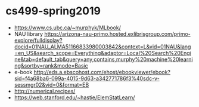 # cs499-spring2019

* https://www.cs.ubc.ca/~murphyk/MLbook/
* NAU library https://arizona-nau-primo.hosted.exlibrisgroup.com/primo-explore/fulldisplay?docid=01NAU_ALMA51166833980003842&context=L&vid=01NAU&lang=en_US&search_scope=Everything&adaptor=Local%20Search%20Engine&tab=default_tab&query=any,contains,murphy%20machine%20learning&sortby=rank&mode=Basic
* e-book http://eds.a.ebscohost.com/ehost/ebookviewer/ebook?sid=f4a68ba6-099a-4015-9d63-a342771786f3%40sdc-v-sessmgr02&vid=0&format=EB
* http://numerical.recipes/
* https://web.stanford.edu/~hastie/ElemStatLearn/
